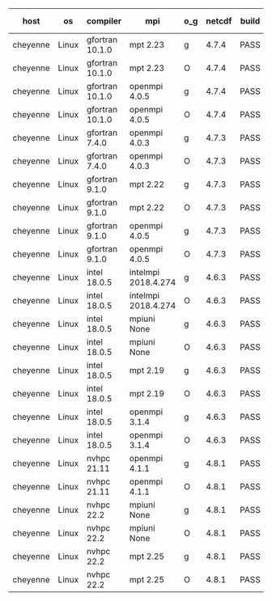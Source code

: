 

| host     | os       | compiler                              | mpi                      | o_g        | netcdf        | build       | u_pass          | u_fail          | s_pass            | s_fail            | e_pass             | e_fail             | nuopc_pass       | nuopc_fail       | artifacts link          |
|----------|----------|---------------------------------------|--------------------------|------------|---------------|-------------|-----------------|-----------------|-------------------|-------------------|--------------------|--------------------|------------------|------------------|-------------------------|
| cheyenne | Linux | gfortran 10.1.0 | mpt 2.23  | g | 4.7.4  | PASS | 13930 | 0 | 49 | 0 | 81 | 0 | 52 | 0 | <a href="https://github.com/esmf-org/esmf-test-artifacts/tree/2b2a60b912b96a440097600b8324410b0da61b8f/fix_hconfig/gfortran/10.1.0/g/mpt/2.23" target="_blank">2b2a60b</a> | 
| cheyenne | Linux | gfortran 10.1.0 | mpt 2.23  | O | 4.7.4  | PASS | 13930 | 0 | 49 | 0 | 81 | 0 | 52 | 0 | <a href="https://github.com/esmf-org/esmf-test-artifacts/tree/e3d2db65b853a13ff57c2a8b1bb2db02400563e7/fix_hconfig/gfortran/10.1.0/O/mpt/2.23" target="_blank">e3d2db6</a> | 
| cheyenne | Linux | gfortran 10.1.0 | openmpi 4.0.5  | g | 4.7.4  | PASS | 13930 | 0 | 49 | 0 | 81 | 0 | 52 | 0 | <a href="https://github.com/esmf-org/esmf-test-artifacts/tree/7a0121507f6482d4b30f454dd2a0d3b912153dea/fix_hconfig/gfortran/10.1.0/g/openmpi/4.0.5" target="_blank">7a01215</a> | 
| cheyenne | Linux | gfortran 10.1.0 | openmpi 4.0.5  | O | 4.7.4  | PASS | 13930 | 0 | 49 | 0 | 81 | 0 | 52 | 0 | <a href="https://github.com/esmf-org/esmf-test-artifacts/tree/5dfa619aa7025619b7c7169b1c0606c560255880/fix_hconfig/gfortran/10.1.0/O/openmpi/4.0.5" target="_blank">5dfa619</a> | 
| cheyenne | Linux | gfortran 7.4.0 | openmpi 4.0.3  | g | 4.7.3  | PASS | 13930 | 0 | 49 | 0 | 81 | 0 | 52 | 0 | <a href="https://github.com/esmf-org/esmf-test-artifacts/tree/adeb0a316e3e0c08a1fc1aa9daee65720ff06cc7/fix_hconfig/gfortran/7.4.0/g/openmpi/4.0.3" target="_blank">adeb0a3</a> | 
| cheyenne | Linux | gfortran 7.4.0 | openmpi 4.0.3  | O | 4.7.3  | PASS | 13930 | 0 | 49 | 0 | 81 | 0 | 52 | 0 | <a href="https://github.com/esmf-org/esmf-test-artifacts/tree/d4a384f91e0e0dc278f2318317565e6bc85abd23/fix_hconfig/gfortran/7.4.0/O/openmpi/4.0.3" target="_blank">d4a384f</a> | 
| cheyenne | Linux | gfortran 9.1.0 | mpt 2.22  | g | 4.7.3  | PASS | 13930 | 0 | 49 | 0 | 81 | 0 | 52 | 0 | <a href="https://github.com/esmf-org/esmf-test-artifacts/tree/a9f60c7c4f6e022b0f00b473ed27cf5e941f87a0/fix_hconfig/gfortran/9.1.0/g/mpt/2.22" target="_blank">a9f60c7</a> | 
| cheyenne | Linux | gfortran 9.1.0 | mpt 2.22  | O | 4.7.3  | PASS | 13930 | 0 | 49 | 0 | 81 | 0 | 52 | 0 | <a href="https://github.com/esmf-org/esmf-test-artifacts/tree/5593acb26944b1a9354d64f247994310a7404978/fix_hconfig/gfortran/9.1.0/O/mpt/2.22" target="_blank">5593acb</a> | 
| cheyenne | Linux | gfortran 9.1.0 | openmpi 4.0.5  | g | 4.7.3  | PASS | 13930 | 0 | 49 | 0 | 81 | 0 | 52 | 0 | <a href="https://github.com/esmf-org/esmf-test-artifacts/tree/0d141234e196c739e3874bb655db508c58d84fb6/fix_hconfig/gfortran/9.1.0/g/openmpi/4.0.5" target="_blank">0d14123</a> | 
| cheyenne | Linux | gfortran 9.1.0 | openmpi 4.0.5  | O | 4.7.3  | PASS | 13930 | 0 | 49 | 0 | 81 | 0 | 52 | 0 | <a href="https://github.com/esmf-org/esmf-test-artifacts/tree/dfd3e209d66906ffb75362dff6adee773cb46618/fix_hconfig/gfortran/9.1.0/O/openmpi/4.0.5" target="_blank">dfd3e20</a> | 
| cheyenne | Linux | intel 18.0.5 | intelmpi 2018.4.274  | g | 4.6.3  | PASS | 13930 | 0 | 49 | 0 | 81 | 0 | 52 | 0 | <a href="https://github.com/esmf-org/esmf-test-artifacts/tree/be84905226ea0cd3388e8f2eafa0f4e62a5ccc97/fix_hconfig/intel/18.0.5/g/intelmpi/2018.4.274" target="_blank">be84905</a> | 
| cheyenne | Linux | intel 18.0.5 | intelmpi 2018.4.274  | O | 4.6.3  | PASS | 13930 | 0 | 49 | 0 | 81 | 0 | 52 | 0 | <a href="https://github.com/esmf-org/esmf-test-artifacts/tree/9b72480dfbc336a69c267f1fffd0d472a3a97434/fix_hconfig/intel/18.0.5/O/intelmpi/2018.4.274" target="_blank">9b72480</a> | 
| cheyenne | Linux | intel 18.0.5 | mpiuni None  | g | 4.6.3  | PASS | 12346 | 0 | 8 | 0 | 44 | 0 | None | None | <a href="https://github.com/esmf-org/esmf-test-artifacts/tree/c4cb92503926afa3e4fd2a2696060dfe55d909e5/fix_hconfig/intel/18.0.5/g/mpiuni/None" target="_blank">c4cb925</a> | 
| cheyenne | Linux | intel 18.0.5 | mpiuni None  | O | 4.6.3  | PASS | 12346 | 0 | 8 | 0 | 44 | 0 | None | None | <a href="https://github.com/esmf-org/esmf-test-artifacts/tree/606294cead4b79ef1d760b867bdbb6ef25ca40f5/fix_hconfig/intel/18.0.5/O/mpiuni/None" target="_blank">606294c</a> | 
| cheyenne | Linux | intel 18.0.5 | mpt 2.19  | g | 4.6.3  | PASS | 13930 | 0 | 49 | 0 | 81 | 0 | 52 | 0 | <a href="https://github.com/esmf-org/esmf-test-artifacts/tree/b614f8c8fcbbe1baf1378899617cf1738723d541/fix_hconfig/intel/18.0.5/g/mpt/2.19" target="_blank">b614f8c</a> | 
| cheyenne | Linux | intel 18.0.5 | mpt 2.19  | O | 4.6.3  | PASS | 13930 | 0 | 49 | 0 | 81 | 0 | 52 | 0 | <a href="https://github.com/esmf-org/esmf-test-artifacts/tree/2b2e9fbbf238fd330320ac41d93eeac6e5dcc73d/fix_hconfig/intel/18.0.5/O/mpt/2.19" target="_blank">2b2e9fb</a> | 
| cheyenne | Linux | intel 18.0.5 | openmpi 3.1.4  | g | 4.6.3  | PASS | 13930 | 0 | 49 | 0 | 81 | 0 | 52 | 0 | <a href="https://github.com/esmf-org/esmf-test-artifacts/tree/dd023269c7f8f2504f1cc62fd85b0bd9a29eb851/fix_hconfig/intel/18.0.5/g/openmpi/3.1.4" target="_blank">dd02326</a> | 
| cheyenne | Linux | intel 18.0.5 | openmpi 3.1.4  | O | 4.6.3  | PASS | 13930 | 0 | 49 | 0 | 81 | 0 | 52 | 0 | <a href="https://github.com/esmf-org/esmf-test-artifacts/tree/831dc999d2ff41c1a14b449c3733ab9677a28e42/fix_hconfig/intel/18.0.5/O/openmpi/3.1.4" target="_blank">831dc99</a> | 
| cheyenne | Linux | nvhpc 21.11 | openmpi 4.1.1  | g | 4.8.1  | PASS | None | None | None | None | None | None | None | None | <a href="https://github.com/esmf-org/esmf-test-artifacts/tree/b4912d2515c582524fc0234e080ee600419d967a/fix_hconfig/nvhpc/21.11/g/openmpi/4.1.1" target="_blank">b4912d2</a> | 
| cheyenne | Linux | nvhpc 21.11 | openmpi 4.1.1  | O | 4.8.1  | PASS | None | None | None | None | None | None | None | None | <a href="https://github.com/esmf-org/esmf-test-artifacts/tree/733611e9ade5b78a279e97500d08baa19b0db13d/fix_hconfig/nvhpc/21.11/O/openmpi/4.1.1" target="_blank">733611e</a> | 
| cheyenne | Linux | nvhpc 22.2 | mpiuni None  | g | 4.8.1  | PASS | 12326 | 20 | 6 | 2 | 43 | 1 | None | None | <a href="https://github.com/esmf-org/esmf-test-artifacts/tree/648a678340dde2df8306784d292a69d2487f9507/fix_hconfig/nvhpc/22.2/g/mpiuni/None" target="_blank">648a678</a> | 
| cheyenne | Linux | nvhpc 22.2 | mpiuni None  | O | 4.8.1  | PASS | 12322 | 24 | 8 | 0 | 43 | 1 | None | None | <a href="https://github.com/esmf-org/esmf-test-artifacts/tree/cf0af89ef5f47777c8f229e7635d3206067e02ad/fix_hconfig/nvhpc/22.2/O/mpiuni/None" target="_blank">cf0af89</a> | 
| cheyenne | Linux | nvhpc 22.2 | mpt 2.25  | g | 4.8.1  | PASS | None | None | None | None | None | None | None | None | <a href="https://github.com/esmf-org/esmf-test-artifacts/tree/7542dd7acb0feb70a4bf48b34812794586f4a425/fix_hconfig/nvhpc/22.2/g/mpt/2.25" target="_blank">7542dd7</a> | 
| cheyenne | Linux | nvhpc 22.2 | mpt 2.25  | O | 4.8.1  | PASS | None | None | None | None | None | None | None | None | <a href="https://github.com/esmf-org/esmf-test-artifacts/tree/de1d16882a69f2df19397561f434c1fd3fafbcd3/fix_hconfig/nvhpc/22.2/O/mpt/2.25" target="_blank">de1d168</a> | 
